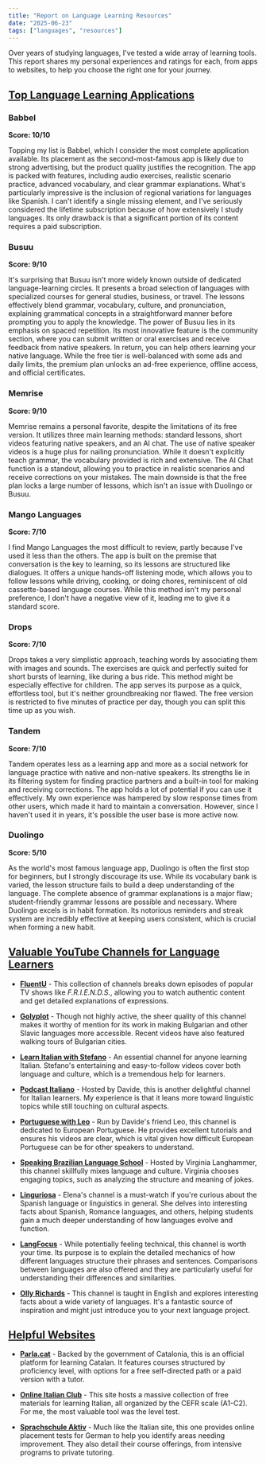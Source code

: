 ```yaml
---
title: "Report on Language Learning Resources"
date: "2025-06-23"
tags: ["languages", "resources"]  
---
```

Over years of studying languages, I've tested a wide array of learning tools. This report shares my personal experiences and ratings for each, from apps to websites, to help you choose the right one for your journey.

## <u>Top Language Learning Applications</u>

### Babbel  
**Score: 10/10**  

Topping my list is Babbel, which I consider the most complete application available. Its placement as the second-most-famous app is likely due to strong advertising, but the product quality justifies the recognition. The app is packed with features, including audio exercises, realistic scenario practice, advanced vocabulary, and clear grammar explanations. What's particularly impressive is the inclusion of regional variations for languages like Spanish. I can't identify a single missing element, and I've seriously considered the lifetime subscription because of how extensively I study languages. Its only drawback is that a significant portion of its content requires a paid subscription.

### Busuu  
**Score: 9/10**  

It's surprising that Busuu isn't more widely known outside of dedicated language-learning circles. It presents a broad selection of languages with specialized courses for general studies, business, or travel. The lessons effectively blend grammar, vocabulary, culture, and pronunciation, explaining grammatical concepts in a straightforward manner before prompting you to apply the knowledge. The power of Busuu lies in its emphasis on spaced repetition. Its most innovative feature is the community section, where you can submit written or oral exercises and receive feedback from native speakers. In return, you can help others learning your native language. While the free tier is well-balanced with some ads and daily limits, the premium plan unlocks an ad-free experience, offline access, and official certificates.

### Memrise  
**Score: 9/10**  

Memrise remains a personal favorite, despite the limitations of its free version. It utilizes three main learning methods: standard lessons, short videos featuring native speakers, and an AI chat. The use of native speaker videos is a huge plus for nailing pronunciation. While it doesn't explicitly teach grammar, the vocabulary provided is rich and extensive. The AI Chat function is a standout, allowing you to practice in realistic scenarios and receive corrections on your mistakes. The main downside is that the free plan locks a large number of lessons, which isn't an issue with Duolingo or Busuu.

### Mango Languages  
**Score: 7/10**  

I find Mango Languages the most difficult to review, partly because I've used it less than the others. The app is built on the premise that conversation is the key to learning, so its lessons are structured like dialogues. It offers a unique hands-off listening mode, which allows you to follow lessons while driving, cooking, or doing chores, reminiscent of old cassette-based language courses. While this method isn't my personal preference, I don't have a negative view of it, leading me to give it a standard score.

### Drops  
**Score: 7/10**  

Drops takes a very simplistic approach, teaching words by associating them with images and sounds. The exercises are quick and perfectly suited for short bursts of learning, like during a bus ride. This method might be especially effective for children. The app serves its purpose as a quick, effortless tool, but it's neither groundbreaking nor flawed. The free version is restricted to five minutes of practice per day, though you can split this time up as you wish.

### Tandem  
**Score: 7/10**  

Tandem operates less as a learning app and more as a social network for language practice with native and non-native speakers. Its strengths lie in its filtering system for finding practice partners and a built-in tool for making and receiving corrections. The app holds a lot of potential if you can use it effectively. My own experience was hampered by slow response times from other users, which made it hard to maintain a conversation. However, since I haven't used it in years, it's possible the user base is more active now.

### Duolingo  
**Score: 5/10**  

As the world's most famous language app, Duolingo is often the first stop for beginners, but I strongly discourage its use. While its vocabulary bank is varied, the lesson structure fails to build a deep understanding of the language. The complete absence of grammar explanations is a major flaw; student-friendly grammar lessons are possible and necessary. Where Duolingo excels is in habit formation. Its notorious reminders and streak system are incredibly effective at keeping users consistent, which is crucial when forming a new habit.

## <u>Valuable YouTube Channels for Language Learners</u>

- [**FluentU**](https://www.youtube.com/@Fluentu) - This collection of channels breaks down episodes of popular TV shows like *F.R.I.E.N.D.S.*, allowing you to watch authentic content and get detailed explanations of expressions.

- [**Golyplot**](https://www.youtube.com/@golyplot) - Though not highly active, the sheer quality of this channel makes it worthy of mention for its work in making Bulgarian and other Slavic languages more accessible. Recent videos have also featured walking tours of Bulgarian cities.

- [**Learn Italian with Stefano**](https://www.youtube.com/@teacherstefano) - An essential channel for anyone learning Italian. Stefano's entertaining and easy-to-follow videos cover both language and culture, which is a tremendous help for learners.

- [**Podcast Italiano**](https://www.youtube.com/@PodcastItaliano) - Hosted by Davide, this is another delightful channel for Italian learners. My experience is that it leans more toward linguistic topics while still touching on cultural aspects.

- [**Portuguese with Leo**](https://www.youtube.com/@PortugueseWithLeo) - Run by Davide's friend Leo, this channel is dedicated to European Portuguese. He provides excellent tutorials and ensures his videos are clear, which is vital given how difficult European Portuguese can be for other speakers to understand.

- [**Speaking Brazilian Language School**](https://www.youtube.com/@SpeakingBrazilian) - Hosted by Virginia Langhammer, this channel skillfully mixes language and culture. Virginia chooses engaging topics, such as analyzing the structure and meaning of jokes.

- [**Linguriosa**](https://www.youtube.com/@Linguriosa) - Elena's channel is a must-watch if you're curious about the Spanish language or linguistics in general. She delves into interesting facts about Spanish, Romance languages, and others, helping students gain a much deeper understanding of how languages evolve and function.

- [**LangFocus**](https://www.youtube.com/@Langfocus) - While potentially feeling technical, this channel is worth your time. Its purpose is to explain the detailed mechanics of how different languages structure their phrases and sentences. Comparisons between languages are also offered and they are particularly useful for understanding their differences and similarities.

- [**Olly Richards**](https://www.youtube.com/@storylearning) - This channel is taught in English and explores interesting facts about a wide variety of languages. It's a fantastic source of inspiration and might just introduce you to your next language project.

## <u> Helpful Websites</u>

- [**Parla.cat**](https://parla.cat) - Backed by the government of Catalonia, this is an official platform for learning Catalan. It features courses structured by proficiency level, with options for a free self-directed path or a paid version with a tutor.

- [**Online Italian Club**](https://onlineitalianclub.com/free_italian_exercises/italian_level_test.html) - This site hosts a massive collection of free materials for learning Italian, all organized by the CEFR scale (A1-C2). For me, the most valuable tool was the level test.

- [**Sprachschule Aktiv**](https://www.sprachschule-aktiv-muenchen.de/en/german-test-online/) - Much like the Italian site, this one provides online placement tests for German to help you identify areas needing improvement. They also detail their course offerings, from intensive programs to private tutoring.